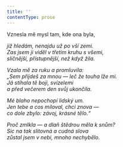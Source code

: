 ```yaml
---
title: ''
contentType: prose
---
```


<section>

Vznesla mě mysl tam, kde ona byla,

_již hledám, nenajdu už po vší zemi.  
Zas jsem ji viděl v třetím kruhu s všemi,  
sličnější, přístupnější, než když žila._

</section>

<section>

_Vzala mě za ruku a promluvila:  
„Sem přijdeš za mnou — leč že touha lže mi.  
Já stíhala tě boji, svízelemi  
a před večerem den svůj ukončila._

</section>

<section>

_Mé blaho nepochopí lidský um.  
Jen tebe a cos miloval, chci znova —  
co dole zbylo: závoj, krásné tělo.“_

</section>

<section>

_Proč zmlkla — a dlaň štědrou měla k snům?  
Sic na tak slitovná a cudná slova  
zůstal jsem v nebi, mnoho nechybělo._

</section>
